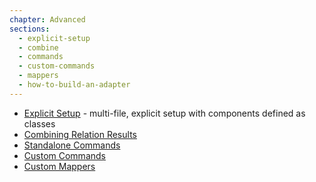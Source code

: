 ```yaml
---
chapter: Advanced
sections:
  - explicit-setup
  - combine
  - commands
  - custom-commands
  - mappers
  - how-to-build-an-adapter
---
```


* [Explicit Setup](/%{version}/learn/advanced/explicit-setup) - multi-file, explicit setup with components defined as classes
* [Combining Relation Results](/%{version}/learn/advanced/combine)
* [Standalone Commands](/%{version}/learn/advanced/commands)
* [Custom Commands](/%{version}/learn/advanced/custom_commands)
* [Custom Mappers](/%{version}/learn/advanced/mappers)
